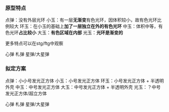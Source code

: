 
### 原型特点

点弹：没有外层光环
小玉：有一层**无渐变**有色光环，因体积较小，故有色光环比例较大
环玉：在小玉的基础上**加了一层独立在外的有色光环**
中玉：体积中等，有色光环**占比较小**
大玉：**有色区域在内部**
光玉：**光环是渐变的**

更多特点可以在stg/ftg中观察

心弹
札弹
星弹/大星弹

### 拟定方案

点弹：小小号发光正方体
小玉：小号发光正方体
环玉：小号发光正方体 + 半透明外壳
中玉：中号发光正方体
大玉：中号发光正方体 + 半透明外壳
光玉：？中号发光正方体/超立方体

心弹
札弹
星弹/大星弹